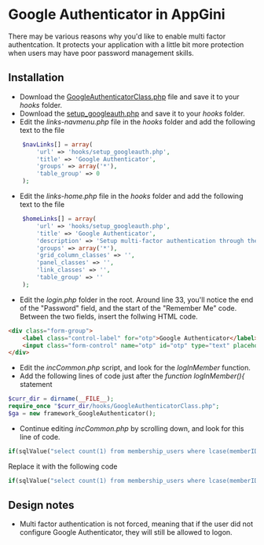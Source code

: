 # Google Authenticator in AppGini
There may be various reasons why you'd like to enable multi factor authentcation. It protects your application with a little bit more protection when users may have poor password management skills.

## Installation
* Download the [GoogleAuthenticatorClass.php](https://github.com/massyn/php-framework/blob/master/GoogleAuthenticatorClass.php) file and save it to your _hooks_ folder.
* Download the [setup_googleauth.php](setup_googleauth.php) and save it to your _hooks_ folder.
* Edit the _links-navmenu.php_ file in the _hooks_ folder and add the following text to the file
```php
	$navLinks[] = array(
		'url' => 'hooks/setup_googleauth.php', 
		'title' => 'Google Authenticator', 
		'groups' => array('*'),
		'table_group' => 0
	);
  ```
  * Edit the _links-home.php_ file in the _hooks_ folder and add the following text to the file
```php
	$homeLinks[] = array(
		'url' => 'hooks/setup_googleauth.php', 
		'title' => 'Google Authenticator', 
		'description' => 'Setup multi-factor authentication through the Google Authenticator mobile app.',
		'groups' => array('*'),
		'grid_column_classes' => '',
		'panel_classes' => '',
		'link_classes' => '',
		'table_group' => ''
	);
```
* Edit the _login.php_ folder in the root.  Around line 33, you'll notice the end of the "Password" field, and the start of the "Remember Me" code.  Between the two fields, insert the follwing HTML code.
```HTML
<div class="form-group">
	<label class="control-label" for="otp">Google Authenticator</label>
	<input class="form-control" name="otp" id="otp" type="text" placeholder="Google Authenticator">
</div>	
```
* Edit the _incCommon.php_ script, and look for the *logInMember* function.  
* Add the following lines of code just after the *function logInMember(){* statement
```php
$curr_dir = dirname(__FILE__);
require_once "$curr_dir/hooks/GoogleAuthenticatorClass.php";
$ga = new framework_GoogleAuthenticator();
```
* Continue editing _incCommon.php_ by scrolling down, and look for this line of code.
```php
if(sqlValue("select count(1) from membership_users where lcase(memberID)='$username' and passMD5='$password' and isApproved=1 and isBanned=0")==1){
```
Replace it with the following code
```php
if(sqlValue("select count(1) from membership_users where lcase(memberID)='$username' and passMD5='$password' and isApproved=1 and isBanned=0")==1 && ($ga->TOTPauthenticate(db_link(),$username))){
```
## Design notes
* Multi factor authentication is not forced, meaning that if the user did not configure Google Authenticator, they will still be allowed to logon.


